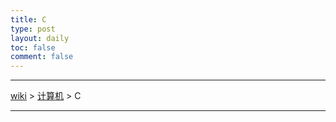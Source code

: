 ```yaml
---
title: C
type: post
layout: daily
toc: false
comment: false
---
```

---
[wiki](/gknows/wiki) > [计算机](/gknows/计算机) > C

---
